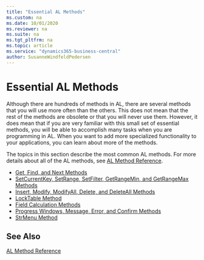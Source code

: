 ```yaml
---
title: "Essential AL Methods"
ms.custom: na
ms.date: 10/01/2020
ms.reviewer: na
ms.suite: na
ms.tgt_pltfrm: na
ms.topic: article
ms.service: "dynamics365-business-central"
author: SusanneWindfeldPedersen
---
```


# Essential AL Methods

Although there are hundreds of methods in AL, there are several methods that you will use more often than the others. This does not mean that the rest of the methods are obsolete or that you will never use them. However, it does mean that if you are very familiar with this small set of essential methods, you will be able to accomplish many tasks when you are programming in AL. When you want to add more specialized functionality to your applications, you can learn about more of the methods.  

The topics in this section describe the most common AL methods. For more details about all of the AL methods, see [AL Method Reference](methods-auto/library.md).  

- [Get, Find, and Next Methods](devenv-get-find-and-next-methods.md)  
- [SetCurrentKey, SetRange, SetFilter, GetRangeMin, and GetRangeMax Methods](devenv-setcurrentkey-setrange-setfilter-getrangemin-and-getrangemax-methods.md)  
- [Insert, Modify, ModifyAll, Delete, and DeleteAll Methods](devenv-insert-modify-modifyall-delete-and-deleteall-methods.md)  
- [LockTable Method](methods-auto/record/record-locktable-method.md)  
- [Field Calculation Methods](devenv-calcfields-calcsums-fielderror-fieldname-init-testfield-and-validate-methods.md)  
- [Progress Windows, Message, Error, and Confirm Methods](devenv-progress-windows-message-error-and-confirm-methods.md)  
- [StrMenu Method](methods-auto/dialog/dialog-strmenu-method.md)

## See Also

[AL Method Reference](methods-auto/library.md)
